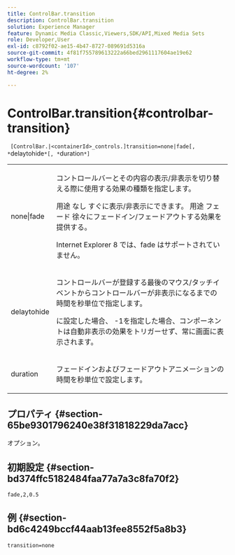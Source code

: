 ```yaml
---
title: ControlBar.transition
description: ControlBar.transition
solution: Experience Manager
feature: Dynamic Media Classic,Viewers,SDK/API,Mixed Media Sets
role: Developer,User
exl-id: c8792f02-ae15-4b47-8727-089691d5316a
source-git-commit: 4f81f755789613222a66bed2961117604ae19e62
workflow-type: tm+mt
source-wordcount: '107'
ht-degree: 2%

---
```


# ControlBar.transition{#controlbar-transition}

` [ControlBar.|<containerId>_controls.]transition=none|fade[, *`delaytohide`*[, *`duration`*]`

<table id="table_76B7F064B9CD46BA86931A9C841F777B"> 
 <tbody> 
  <tr> 
   <td colname="col1"> <p> <span class="codeph"> none|fade</span> </p> </td> 
   <td colname="col2"> <p> コントロールバーとその内容の表示/非表示を切り替える際に使用する効果の種類を指定します。 </p> <p>用途 <span class="codeph"> なし</span> すぐに表示/非表示にできます。 用途 <span class="codeph"> フェード</span> 徐々にフェードイン/フェードアウトする効果を提供する。 </p> <p>Internet Explorer 8 では、fade はサポートされていません。 </p> </td> 
  </tr> 
  <tr> 
   <td colname="col1"> <p> <span class="codeph"> <span class="varname"> delaytohide</span> </span> </p> </td> 
   <td colname="col2"> <p>コントロールバーが登録する最後のマウス/タッチイベントからコントロールバーが非表示になるまでの時間を秒単位で指定します。 </p> <p> に設定した場合、 <span class="codeph"> -1</span>を指定した場合、コンポーネントは自動非表示の効果をトリガーせず、常に画面に表示されます。 </p> </td> 
  </tr> 
  <tr> 
   <td colname="col1"> <p> <span class="codeph"> <span class="varname"> duration</span> </span> </p> </td> 
   <td colname="col2"> <p>フェードインおよびフェードアウトアニメーションの時間を秒単位で設定します。 </p> </td> 
  </tr> 
 </tbody> 
</table>

## プロパティ {#section-65be9301796240e38f31818229da7acc}

オプション。

## 初期設定 {#section-bd374ffc5182484faa77a7a3c8fa70f2}

`fade,2,0.5`

## 例 {#section-bd6c4249bccf44aab13fee8552f5a8b3}

`transition=none`
